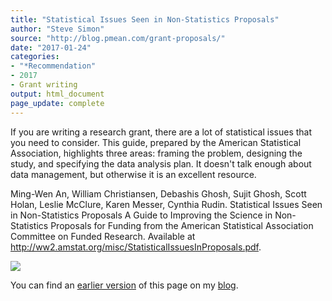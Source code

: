 ```yaml
---
title: "Statistical Issues Seen in Non-Statistics Proposals"
author: "Steve Simon"
source: "http://blog.pmean.com/grant-proposals/"
date: "2017-01-24"
categories:
- "*Recommendation"
- 2017
- Grant writing
output: html_document
page_update: complete
---
```


If you are writing a research grant, there are a lot of statistical issues that you need to consider. This guide, prepared by the American Statistical Association, highlights three areas: framing the problem, designing the study, and specifying the data analysis plan. It doesn't talk enough about data management, but otherwise it is an excellent resource.

<!---More--->

Ming-Wen An, William Christiansen, Debashis Ghosh, Sujit Ghosh, Scott Holan, Leslie McClure, Karen Messer, Cynthia Rudin. Statistical Issues Seen in Non-Statistics Proposals A Guide to Improving the Science in Non-Statistics Proposals for Funding from the American Statistical Association Committee on Funded Research. Available at <http://ww2.amstat.org/misc/StatisticalIssuesInProposals.pdf>.

![](http://www.pmean.com/new-images/17/grant-proposals01.png)

You can find an [earlier version][sim1] of this page on my [blog][sim2].

[sim1]: http://blog.pmean.com/grant-proposals/
[sim2]: http://blog.pmean.com